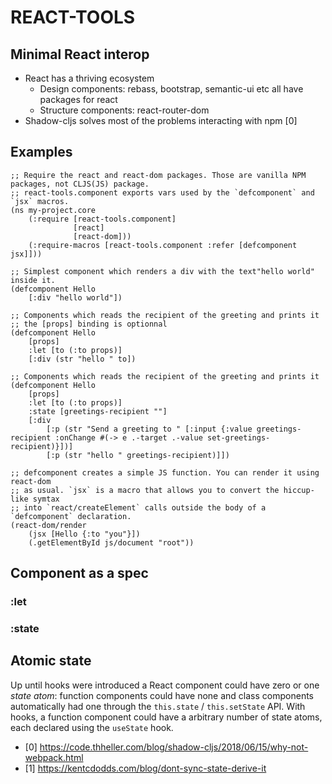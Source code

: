 # REACT-TOOLS

## Minimal React interop

- React has a thriving ecosystem
    - Design components: rebass, bootstrap, semantic-ui etc all have packages for react
    - Structure components: react-router-dom
- Shadow-cljs solves most of the problems interacting with npm [0]


## Examples

```clojurescript
;; Require the react and react-dom packages. Those are vanilla NPM packages, not CLJS(JS) package.
;; react-tools.component exports vars used by the `defcomponent` and `jsx` macros.
(ns my-project.core
    (:require [react-tools.component]
              [react]
              [react-dom]))
    (:require-macros [react-tools.component :refer [defcomponent jsx]]))
```


```clojurescript
;; Simplest component which renders a div with the text"hello world" inside it.
(defcomponent Hello
    [:div "hello world"])
```


```clojurescript
;; Components which reads the recipient of the greeting and prints it
;; the [props] binding is optionnal
(defcomponent Hello
    [props]
    :let [to (:to props)]
    [:div (str "hello " to])
```


```clojurescript
;; Components which reads the recipient of the greeting and prints it
(defcomponent Hello
    [props]
    :let [to (:to props)]
    :state [greetings-recipient ""]
    [:div
        [:p (str "Send a greeting to " [:input {:value greetings-recipient :onChange #(-> e .-target .-value set-greetings-recipient)}])]
        [:p (str "hello " greetings-recipient)]])
```


```clojurescript
;; defcomponent creates a simple JS function. You can render it using react-dom
;; as usual. `jsx` is a macro that allows you to convert the hiccup-like symtax
;; into `react/createElement` calls outside the body of a `defcomponent` declaration.
(react-dom/render
    (jsx [Hello {:to "you"}])
    (.getElementById js/document "root"))
```


## Component as a spec


### :let
### :state

## Atomic state

Up until hooks were introduced a React component could have zero or one _state atom_: function components could
have none and class components automatically had one through the `this.state` / `this.setState` API. With hooks,
a function component could have a arbitrary number of state atoms, each declared using the `useState` hook.


- [0] https://code.thheller.com/blog/shadow-cljs/2018/06/15/why-not-webpack.html
- [1] https://kentcdodds.com/blog/dont-sync-state-derive-it

